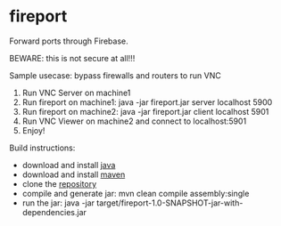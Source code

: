 fireport
========
Forward ports through Firebase.

BEWARE: this is not secure at all!!!

Sample usecase: bypass firewalls and routers to run VNC
1. Run VNC Server on machine1
2. Run fireport on machine1: java -jar fireport.jar server localhost 5900
3. Run fireport on machine2: java -jar fireport.jar client localhost 5901
4. Run VNC Viewer on machine2 and connect to localhost:5901
5. Enjoy!

Build instructions:
- download and install [java](http://java.com/en/download/index.jsp)
- download and install [maven](http://maven.apache.org/download.cgi)
- clone the [repository](https://github.com/vskarine/fireport)
- compile and generate jar: mvn clean compile assembly:single
- run the jar: java -jar target/fireport-1.0-SNAPSHOT-jar-with-dependencies.jar

